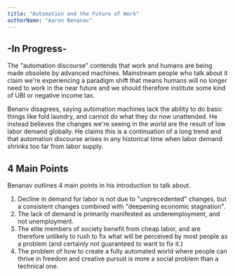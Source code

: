 ```yaml
---
title: "Automation and the Future of Work"
authorName: "Aaron Benanav"
---
```


## -In Progress-


The "automation discourse" contends that work and humans are being made
obsolete by advanced machines. Mainstream people who talk about it claim we're
experiencing a paradigm shift that means humans will no longer need to work in
the near future and we should therefore institute some kind of UBI or negative
income tax.

Benanv disagrees, saying automation machines lack the ability to do basic things
like fold laundry, and cannot do what they do now unattended. He instead
believes the changes we're seeing in the world are the result of low labor
demand globally. He claims this is a continuation of a long trend and that
automation discourse arises in any historical time when labor demand shrinks too
far from labor supply.

## 4 Main Points

Benanav outlines 4 main points in his introduction to talk about.

1. Decline in demand for labor is not due to "unprecedented" changes, but a
   consistent changes combined with "deepening economic stagnation".
2. The lack of demand is primarily manifested as underemployment, and not
   unemployment.
3. The elite members of society benefit from cheap labor, and are therefore
   unlikely to rush to fix what will be perceived by most people as a problem
   (and certainly not guaranteed to want to fix it.)
4. The problem of how to create a fully automated world where people can thrive
   in freedom and creative pursuit is more a social problem than a technical
   one.
